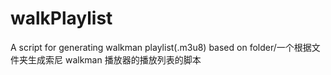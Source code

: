 # walkPlaylist
A script for generating walkman playlist(.m3u8) based on folder/一个根据文件夹生成索尼 walkman 播放器的播放列表的脚本
